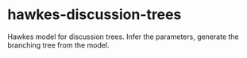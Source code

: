 # hawkes-discussion-trees
Hawkes model for discussion trees. Infer the parameters, generate the branching tree from the model.
